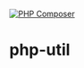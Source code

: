 [![PHP Composer](https://github.com/mathsgod/php-util/actions/workflows/php.yml/badge.svg?branch=master)](https://github.com/mathsgod/php-util/actions/workflows/php.yml)

# php-util

